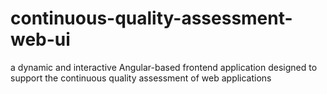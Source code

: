 # continuous-quality-assessment-web-ui
a dynamic and interactive Angular-based frontend application designed to support the continuous quality assessment of web applications
